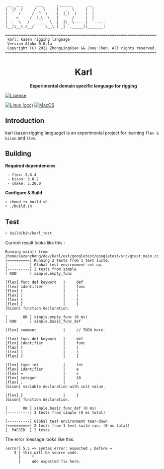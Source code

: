``` 
 __  ___      ___      .______       __      
|  |/  /     /   \     |   _  \     |  |     
|  '  /     /  ^  \    |  |_)  |    |  |     
|    <     /  /_\  \   |      /     |  |     
|  .  \   /  _____  \  |  |\  \----.|  `----.
|__|\__\ /__/     \__\ | _| `._____||_______|
                                             
====================================================================
 karl: kazen rigging language                              
 Version Alpha 0.0.1a                                            
 Copyright (C) 2022 ZhongLingXiao && Joey Chen. All rights reserved.                          
====================================================================
```

<div align="center">

# Karl

**Experimental domain specific language for rigging**
</div>

[![License](https://img.shields.io/badge/license-BSD%203--Clause-blue.svg?style=flat-square)](https://github.com/ZhongLingXiao/karl/blob/main/LICENSE)
<br/>

[![Linux (gcc)](https://github.com/ZhongLingXiao/karl/actions/workflows/build-linux-gcc.yml/badge.svg)](https://github.com/ZhongLingXiao/karl/actions/workflows/build-linux-gcc.yml)
[![MacOS](https://github.com/ZhongLingXiao/karl/actions/workflows/build-macos.yml/badge.svg)](https://github.com/ZhongLingXiao/karl/actions/workflows/build-macos.yml)

Introduction
------------

karl (kazen rigging language) is an experimental project for learning `flex & bison` and `llvm`.

Building
------------
**Required dependencies**
```
 - flex: 2.6.4
 - bison: 3.8.2
 - cmake: 3.20.0
```

**Configure & Build**
```bash
> chmod +x build.sh
> ./build.sh
```


Test
------------
```bash
> build/bin/karl_test
```
Current result looks like this :
```
Running main() from /home/kazenzhong/dev/karl/ext/googletest/googletest/src/gtest_main.cc
[==========] Running 2 tests from 1 test suite.
[----------] Global test environment set-up.
[----------] 2 tests from simple
[ RUN      ] simple.empty_func

[flex] func def keyword   |     def
[flex] identifier         |     func
[flex] (                  |     (
[flex] )                  |     )
[flex] {                  |     {
[flex] }                  |     }
[bison] function declaration.

[       OK ] simple.empty_func (0 ms)
[ RUN      ] simple.basic_func_def

[flex] comment            |     // TODO here.

[flex] func def keyword   |     def
[flex] identifier         |     func
[flex] (                  |     (
[flex] )                  |     )
[flex] {                  |     {

[flex] type int           |     int
[flex] identifier         |     a
[flex] =                  |     =
[flex] integer            |     10
[flex] ;                  |     ;
[bison] variable declaration with init value.

[flex] }                  |     }
[bison] function declaration.

[       OK ] simple.basic_func_def (0 ms)
[----------] 2 tests from simple (0 ms total)

[----------] Global test environment tear-down
[==========] 2 tests from 1 test suite ran. (0 ms total)
[  PASSED  ] 2 tests.
```

The error message looks like this:
```
[error] 5.5 => syntax error: expected ; before =
    5 | this will be source code.
      |     ^
      |     add expected fix here.
```